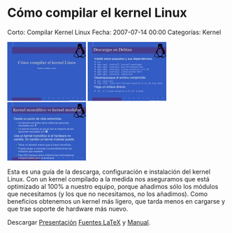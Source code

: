 Cómo compilar el kernel Linux
=============================

Corto: Compilar Kernel Linux
Fecha: 2007-07-14 00:00
Categorías: Kernel

![Compilar Kernel 1](kernel-linux-como-compilar/screenshot-1.jpg) ![Compilar Kernel 2](kernel-linux-como-compilar/screenshot-2.jpg) ![Compilar Kernel 3](kernel-linux-como-compilar/screenshot-3.jpg)

Esta es una guía de la descarga, configuración e instalación del kernel Linux. Con un kernel compilado a la medida nos aseguramos que está optimizado al 100% a nuestro equipo, porque añadimos sólo los módulos que necesitamos (y los que no necesitamos, no los añadimos). Como beneficios obtenemos un kernel más ligero, que tarda menos en cargarse y que trae soporte de hardware más nuevo.

Descargar [Presentación](kernel-linux-como-compilar/como-compilar-el-kernel-linux-presentacion.pdf) [Fuentes LaTeX](kernel-linux-como-compilar/como-compilar-el-kernel-linux-presentacion-latex.tar.gz) y [Manual](../manuales/kernel-linux-como-compilar/como-compilar-el-kernel-linux.pdf).
